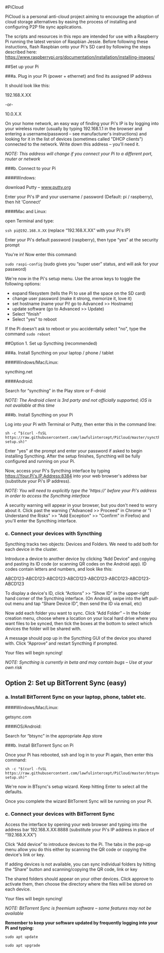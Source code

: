 #PiCloud

PiCloud is a personal anti-cloud project aiming to encourage the adoption of cloud storage alternatives by easing the process of installing and configuring P2P file sync applications.

The scripts and resources in this repo are intended for use with a Raspberry Pi running the latest version of Raspbian Jessie. Before following these instuctions, flash Raspbian onto your Pi's SD card by following the steps described here: https://www.raspberrypi.org/documentation/installation/installing-images/

##Set up your Pi

###a. Plug in your Pi (power + ethernet) and find its assigned IP address

It should look like this: 

192.168.X.XX

-or-

10.0.X.X 

On your home network, an easy way of finding your Pi's IP is by logging into your wireless router (usually by typing 192.168.1.1 in the browser and entering a username/password – see manufacturer's instructions) and looking for it in the list of devices (sometimes called "DHCP clients") connected to the network. Write down this address – you'll need it.

*NOTE: This address will change if you connect your Pi to a different port, router or network*

###b. Connect to your Pi

####Windows: 

download Putty – www.putty.org
 
Enter your Pi's IP and your username / password (Default: pi / raspberry), then hit 'Connect' 

####Mac and Linux:

open Terminal and type:

```ssh pi@192.168.X.XX```	(replace “192.168.X.XX” with your Pi's IP)

Enter your Pi's default password (raspberry), then type “yes” at the security prompt

You're in! Now enter this command:

```sudo raspi-config```		(sudo gives you “super user” status, and will ask for your password)

We're now in the Pi's setup menu. Use the arrow keys to toggle the following options:

- expand filesystem		(tells the Pi to use all the space on the SD card)
- change user password		(make it strong, memorize it, love it)
- set hostname			(name your Pi! go to Advanced >> Hostname)
- update software		(go to Advanced >> Update)
- Select "finish" 
- Select "yes" to reboot

If the Pi doesn't ask to reboot or you accidentally select "no", type the command ```sudo reboot```

##Option 1. Set up Syncthing (recommended)

###a. Install Syncthing on your laptop / phone / tablet

####Windows/Mac/Linux:

syncthing.net

####Android:

Search for “syncthing” in the Play store or F-droid

*NOTE: The Android client is 3rd party and not officially supported; iOS is not available at this time*

###b. Install Syncthing on your Pi

Log into your Pi with Terminal or Putty, then enter this in the command line:

```
sh -c “$(curl -fsSL https://raw.githubusercontent.com/lawfulintercept/PiCloud/master/syncthing-setup.sh)"
```

Enter "yes" at the prompt and enter your password if asked to begin installing Syncthing. After the setup finishes, Syncthing will be fully configured and running on your Pi.

Now, access your Pi's Syncthing interface by typing https://Your.Pi's.IP.Address:8384 into your web browser's address bar (substitute your Pi's IP address). 

*NOTE: You will need to explicitly type the 'https://' before your Pi's address in order to access the Syncthing interface*

A security warning will appear in your browser, but you don't need to worry about it. Click past the warning ("Advanced >> Proceed" in Chrome or "I Understand the Risks" >> "Add Exception" >> "Confirm" in Firefox) and you'll enter the Syncthing interface.

### c. Connect your devices with Syncthing

Syncthing tracks two objects: Devices and Folders. We need to add both for each device in the cluster.

Introduce a device to another device by clicking “Add Device” and copying and pasting its ID code (or scanning QR codes on the Android app). ID codes contain letters and numbers, and look like this:

ABCD123-ABCD123-ABCD123-ABCD123-ABCD123-ABCD123-ABCD123-ABCD123

To display a device's ID, click “Actions” >> “Show ID” in the upper-right hand corner of the Syncthing interface. (On Android, swipe into the left pull-out menu and tap “Share Device ID”, then send the ID via email, etc)

Now add each folder you want to sync. Click “Add Folder” – In the folder creation menu, choose where a location on your local hard drive where you want files to be synced, then tick the boxes at the bottom to select which devices the folder will be shared with.

A message should pop up in the Syncthing GUI of the device you shared with. Click “Approve” and restart Syncthing if prompted.

Your files will begin syncing!

*NOTE: Syncthing is currently in beta and may contain bugs – Use at your own risk*

## Option 2: Set up BitTorrent Sync (easy)

### a. Install BitTorrent Sync on your laptop, phone, tablet etc.

####Windows/Mac/Linux:

getsync.com

####iOS/Android:

Search for “btsync” in the appropriate App store

###b. Install BitTorrent Sync on Pi

Once your Pi has rebooted, ssh and log in to your Pi again, then enter this command:

```
sh -c "$(curl -fsSL https://raw.githubusercontent.com/lawfulintercept/PiCloud/master/btsync-setup.sh)"
```

We're now in BTsync's setup wizard. Keep hitting Enter to select all the defaults.

Once you complete the wizard BitTorrent Sync will be running on your Pi. 

### c. Connect your devices with BitTorrent Sync

Access the interface by opening your web browser and typing into the address bar 192.168.X.XX:8888 (substitute your Pi's IP address in place of “192.168.X.XX”)

Click “Add device” to introduce devices to the Pi. The tabs in the pop-up menu allow you do this either by scanning the QR code or copying the device's link or key.

If adding devices is not available, you can sync individual folders by hitting the “Share” button and scanning/copying the QR code, link or key

The shared folders should appear on your other devices. Click approve to activate them, then choose the directory where the files will be stored on each device. 

Your files will begin syncing! 

*NOTE: BitTorrent Sync is freemium software – some features may not be available*

**Remember to keep your software updated by frequently logging into your Pi and typing:**
```
sudo apt update
```
```
sudo apt upgrade
```
